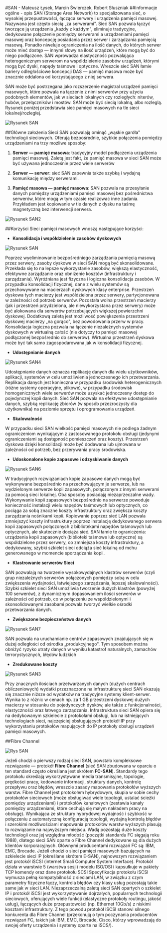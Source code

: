 #SAN - Mateusz Łysek, Marcin Świerczek, Robert Słuszniak
##Informacje ogólne - opis
SAN (Storage Area Network) to specjalizowana sieć, o wysokiej przepustowości, łącząca serwery i urządzenia pamięci masowej. Nazywana jest często siecią „za serwerami". Sieć SAN pozwala łączyć tworzące ją urządzenia „każdy z każdym", eliminuje tradycyjne, dedykowane połączenie pomiędzy serwerami a urządzeniami 
pamięci masowej oraz koncepcję posiadania przez serwer i zarządzania pamięcią masową. Ponadto niweluje ograniczenia na ilość danych, do których serwer może mieć dostęp — innymi słowy na ilość urządzeń, które mogą być do niego podłączone. SAN wprowadza elastyczność pozwalająca heterogenicznym serwerom na wspóldzielenie zasobów urządzeń, którymi mogą być dyski, napędy taśmowe i optyczne. Wreszcie sieć SAN łamie bariery odległościowe koncepcji DAS — pamięć masowa może być znacznie oddalona od korzystającego z niej serwera.

SAN może być postrzegana jako rozszerzenie magistral urządzeń pamięci masowych, które pozwala na łączenie z nimi serwerów przy użyciu podobnych elementów, jak w sieciach lokalnych czy rozległych: niterów, hubów, przełączników i mostów. SAN może być siecią lokalną, albo rozleglą. Rysunek poniżej przedstawia sieć pamięci masowych na tle sieci lokalnej/rozległej.

![Rysunek SAN](http://tkabus.pl/SAN2.PNG)

##Główne założenia
Sieci SAN pozwalają ominąć „wąskie gardła" technologii sieciowych. Oferują bezpośrednie, szybkie połączenia pomiędzy urządzeniami na trzy możliwe sposoby: 

1. **Serwer — pamięć masowa**: tradycyjny model podłączenia urządzenia pamięci masowej. Zaletą jest fakt, że pamięć masowa w sieci SAN może być używana jednocześnie przez wiele serwerów 

2. **Serwer — serwer**: sieć SAN zapewnia także szybką i wydajną komunikację między serwerami. 

3. **Pamięć masowa — pamięć masowa**: SAN pozwala na przesyłanie danych pomiędzy urządzeniami pamięci masowej bez pośrednictwa serwerów, które mogą w tym czasie realizować inne zadania. Przykładem jest kopiowanie w tle danych z dysku na taśmę magnetyczną bez interwencji serwera. 

 ![Rysunek SAN2](http://g1.computerworld.pl/news/2/2/221426)

##Korzyści
Sieci pamięci masowych wnoszą następujące korzyści: 

- **Konsolidacja i współdzielenie zasobów dyskowych** 

 ![Rysunek SAN](http://www.condusiv.com/images/san-nas.jpg)

Poprzez wyeliminowanie bezpośredniego zarządzania pamięcią masową przez serwery, zasoby dyskowe w sieci SAN mogą być skonsolidowane. Przekłada się to na lepsze wykorzystanie zasobów, większą elastyczność, efektywne zarządzanie oraz obniżenie kosztów (infrastruktury i zarządzania). Wyróżniana jest fizyczna i logiczna konsolidacja zasobów. W przypadku konsolidacji fizycznej, dane z wielu systemów są przechowywane na macierzach dyskowych klasy enterprise. Przestrzeń dyskowa tych macierzy jest wspóldzielona przez serwery, partycjonowana w zależności od potrzeb serwerów. Pozostała wolna przestrzeń macierzy (jak i przestrzeń przydzielona, ale niewykorzystana przez serwery) może być alokowana dla serwerów potrzebujących większej powierzchni dyskowej. Dodatkową zaletą jest możliwość powiększenia przestrzeni dyskowej macierzy „na gorąco", bez powodowania przerw w pracy. Konsolidacja logiczna pozwala na łączenie niezależnych systemów dyskowych w wirtualną całość (nie dotyczy to pamięci masowej podłączonej bezpośrednio do serwerów). Wirtualna przestrzeń dyskowa może być tak samo zagospodarowana jak w konsolidacji fizycznej. 

- **Udostępnianie danych** 

![Rysunek SAN4](http://beyondplm.com/wp-content/uploads/2011/07/plm-data-share.png)

Udostępnianie danych oznacza replikację danych dla wielu użytkowników, aplikacji, systemów w celu umożliwienia jednoczesnego ich przetwarzania. Replikacja danych jest konieczna w przypadku środowisk heterogenicznych (różne systemy operacyjne, plikowe), w przypadku środowisk homogenicznych wiele serwerów może uzyskać jednoczesny dostęp do pojedynczej kopii danych. Sieć SAN pozwala na efektywne udostępnianie danych, szybką replikację zbiorów (w sposób przezroczysty dla użytkownika) na poziomie sprzętu i oprogramowania urządzeń. 

- **Skalowalność** 

W przypadku sieci SAN wielkość pamięci masowych nie podlega żadnym ograniczeniom wynikającym z zastosowanego protokołu obsługi (jedynymi ograniczeniami są dostępność pomieszczeń oraz koszty). Przestrzeń dyskowa dzięki konsolidacji może być dodawana lub ujmowana w zależności od potrzeb, bez przerywania pracy środowiska. 

- **Udoskonalone kopie zapasowe i odzyskiwanie danych**

![Rysunek SAN6](http://cdn.toptenreviews.com/rev/site/cms/category_headers/761-h_main-w.png)

W tradycyjnych rozwiązaniach kopie zapasowe danych mogą być wykonywane bezpośrednio na przechowującym je serwerze, lub na wydzielonym serwerze kopii zapasowych, połączonym z innymi serwerami za pomocą sieci lokalnej. Oba sposoby posiadają niezaprzeczalne wady. Wykonywanie kopii zapasowych bezpośrednio na serwerze powoduje konieczność instalacji wielu napędów taśmowych lub optycznych, co pociąga za sobą znaczne koszty infrastruktury oraz zwiększa koszty zarządzania nośnikami kopii. Kopiowanie poprzez sieć LAN pozwala zmniejszyć koszty infrastruktury poprzez instalację dedykowanego serwera kopii zapasowych połączonych z bibliotekami napędów taśmowych lub optycznych, ale skutecznie dociąża sieć. SAN łamie te ograniczenia: urządzenia kopii zapasowych (biblioteki taśmowe lub optyczne) są wspóldzielone przez serwery, co zmniejsza koszty infrastruktury, a dedykowany, szybki szkielet sieci odciąża sieć lokalną od mchu generowanego w momencie sporządzania kopii. 

- **Klastrowanie serwerów Sieci**

SAN pozwalają na tworzenie wysokowydajnych klastrów serwerów (czyli grup niezależnych serwerów połączonych pomiędzy sobą w celu zwiększenia wydajności, łatwiejszego zarządzania, lepszej skalowalności). Szybki szkielet sieci SAN umożliwia tworzenie dużych klastrów (powyżej 100 serwerów), z dynamicznym dopasowaniem ilości serwerów w zależności od potrzeb, co w połączeniu ze wspóldzielonymi i skonsolidowanymi zasobami pozwala tworzyć wielkie ośrodki przetwarzania danych. 

- **Zwiększone bezpieczeństwo danych** 

![Rysunek SAN7](http://praxisdisability.com/Portals/53329/images/industry-level-data-security.jpg)

SAN pozwala na uruchamianie centrów zapasowych znajdujących się w dużej odległości od ośrodka „produkcyjnego". Tym sposobem można obniżyć ryzyko utraty danych w wyniku katastrof naturalnych, zamachów terrorystycznych, błędów ludzkich 

- **Zredukowane koszty** 

![Rysunek SAN3](http://www.nykoproperty.com.au/wp-content/uploads/2013/10/expense-reduction.jpg)

Przy znacznych ilościach przetwarzanych danych (dużych centrach obliczeniowych) wydatki przeznaczone na infrastrukturę sieci SAN okazują się znacznie niższe od wydatków na tradycyjne systemy klient-serwer. Wynika to z różnic w cenach np. za 1 GB przestrzeni dyskowej dużych macierzy w stosunku do pojedynczych dysków, ale także z funkcjonalności, elastyczności oraz łatwego zarządzania. 
Infrastruktura sieci SAN opiera się na dedykowanym szkielecie z protokołami obsługi, lub na istniejących technologiach sieci, najczęściej obsługujących protokół IP przy wykorzystaniu protokołów mapujących do lP protokoły obsługi urządzeń pamięci masowych. 

##Fibre Channel

 ![Rys SAN](http://www.comparex-group.com/MediaLibrary/Catalog/web/topic/pl/san_solutions_pl.png)

Jeżeli chodzi o pierwszy rodzaj sieci SAN, powstało kompleksowe rozwiązanie — protokół **Fibre Channel** (sieć SAN zbudowana w oparciu o ten standard często określana jest skrótem **FC-SAN**). Standardy tego protokołu określają wykorzystywane media transmisyjne, topologie, prędkości pracy, kodowanie informacji, struktury danych, kontrolę przepływu oraz błędów, wreszcie zasady mapowania protokołów wyższych warstw. Fibre Channel jest protokołem hybrydowym, skupia w sobie cechy protokołów sieciowych (może obsługiwać wiele topologii, ustalać ścieżki pomiędzy urządzeniami) i protokołów kanałowych (zestawia kanały pomiędzy urządzeniami, które cechują się małym nakładem pracy na obsługę). Wynikająca ze struktury hybrydowej wydajność i szybkość w połączeniu z automatyczną konfiguracją topologii, wydajną kontrolą błędów i szerokimi możliwościami mapowania protokołów warstw wyższych plasują to rozwiązanie na najwyższym miejscu. Wadą pozostają duże koszty technologii oraz jej względna młodość (początki standardu FC sięgają roku 1988), dlatego sieci SAN oparte o Fibre Channel dedykowane są dla dużych klientów korporacyjnych. Głównymi producentami rozwiązań FC są: IBM, EMC, Brocade. 
Jeżeli chodzi o sieci pamięci masowych bazujących na szkielecie sieci IP (określane skrótem E-SAN), najnowszym rozwiązaniem jest protokół iSCSI (internet Smali Computer System Interface). Protokół działa w warstwie 5 (warstwa sesji) modelu ISO/OSI i kapsułkuje w pakiety TCP komendy oraz dane protokołu SCSI Specyfikacja protokołu iSCSI wymusza pełną kompatybilność z sieciami LAN, w związku z czym parametry fizyczne łączy, kontrola błędów czy klasy usług pozostają takie same jak w sieci LAN. Niezaprzeczalną zaletą sieci SAN opartych o szkielet IP i protokół iSCSI jest wykorzystywanie dojrzałych, popularnych technologii sieciowych, oferujących wiele funkcji (elastyczne protokoły routingu, jakość usług), łączących duże przepustowości (np. Ethernet 10Gb/s) z niskimi kosztami infrastruktury. Z tego powodu protokół iSCSI stanowi silnego konkurenta dla Fibre Channel (przekonują o tym poczynania producentów rozwiązań FC, takich jak IBM, EMC, Brocade, Cisco, którzy wprowadzają do swojej oferty urządzenia i systemy oparte na iSCS/). 
